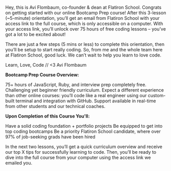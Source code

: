 Hey, this is Avi Flombaum, co-founder & dean at Flatiron School. Congrats on getting started with our online Bootcamp Prep course! After this 3-lesson (~5-minute) orientation, you’ll get an email from Flatiron School with your access link to the full course, which is only accessible on a computer. With your access link, you’ll unlock over 75 hours of free coding lessons – you’ve got a lot to be excited about! 

There are just a few steps (5 mins or less) to complete this orientation, then you’ll be setup to start really coding. So, from me and the whole team here at Flatiron School, good luck. We can’t wait to help you learn to love code. 

Learn, Love, Code // <3 
Avi Flombaum

**Bootcamp Prep Course Overview:** 

75+ hours of JavaScript, Ruby, and interview prep completely free. 
Challenging yet beginner friendly curriculum.
Expect a different experience than other online courses: you’ll code like a real engineer using our custom-built terminal and integration with GitHub.
Support available in real-time from other students and  our technical coaches.

**Upon Completion of this Course You'll:**

Have a solid coding foundation + portfolio projects
Be equipped to get into top coding bootcamps
Be a priority Flatiron School candidate, where over 97% of job-seeking grads have been hired

In the next two lessons, you’ll get a quick curriculum overview and receive our top X tips for successfully learning to code. Then, you’ll be ready to dive into the full course from your computer using the access link we emailed you. 

